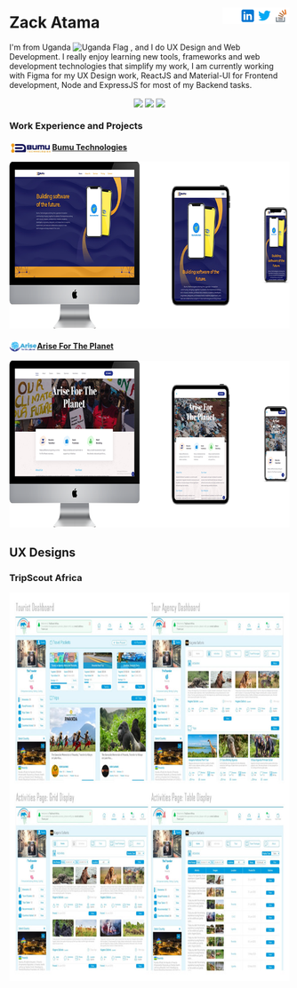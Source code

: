 [<img src='https://github.com/ZackAtama/zackatama/blob/main/assets/images/stackoverflow.png' alt='stackoverflow' height='30' align="right">](https://stackoverflow.com/users/https://stackoverflow.com/users/9900080/zack-atama) [<img src='https://github.com/ZackAtama/zackatama/blob/main/assets/images/twitter.png' alt='twitter' height='30' align="right">](https://twitter.com/https://twitter.com/ZackAtama) [<img src='https://github.com/ZackAtama/zackatama/blob/main/assets/images/linkedin.png' alt='linkedin' height='30' align="right">](https://www.linkedin.com/in/https://www.linkedin.com/in/zack-atama-901326a5//) [<img src='https://github.com/ZackAtama/zackatama/blob/main/assets/images/github.png' alt='github' height='30' align="right">](https://github.com/https://github.com/ZackAtama)
----

# Zack Atama
I'm from Uganda <img src='https://user-images.githubusercontent.com/19763840/179643513-90a8a28d-5e84-46d0-a24c-c55ef0ddd430.png' alt='Uganda Flag' height="15">
, and I do UX Design and Web Development. I really enjoy learning new tools, frameworks and web development technologies that simplify my work, I am currently working with Figma for my UX Design work, ReactJS and Material-UI for Frontend development, Node and ExpressJS for most of my Backend tasks.

<p align="center">
<img width="33%" src="https://github-readme-stats.vercel.app/api?username=zackatama&count_private=true&show_icons=true&include_all_commits=true&hide=contribs" align="center"/>
<img width="28%" src="https://github-readme-stats.vercel.app/api/top-langs?username=zackatama&show_icons=true&locale=en&layout=compact" align = "center"/>
<img width="37%" src="https://github-readme-stats.vercel.app/api/wakatime?username=zackatama" align="center"/> 
 </p>
 
### Work Experience and Projects
#### [<img src='https://github.com/ZackAtama/zackatama/blob/main/assets/images/bumu.jpg' alt='Bumu Technologies' height='20' align="left">Bumu Technologies](https://bumutechnologies.com/)
[<img src='https://github.com/ZackAtama/zackatama/blob/main/assets/images/bumu-tech.png' alt='Bumu Technologies' height='300'>](https://bumutechnologies.com/)
<!-- I was responsible for designing and building the website of technology based company called [Bumu Technologies](https://bumutechnologies.com/). -->

#### [<img src='https://github.com/ZackAtama/zackatama/blob/main/assets/images/aftp.jpg' alt='Arise For The Planet' height='20' align="left">Arise For The Planet](http://arisefortheplanet.org/)
[<img src='https://github.com/ZackAtama/zackatama/blob/main/assets/images/arisefortheplanet.png' alt='Arise For The Planet' height='300'>](http://arisefortheplanet.org/)
<!-- I was responsible for designing and building the website of climatic change based organization called [Arise For The Planet](http://arisefortheplanet.org/). -->

## UX Designs
### TripScout Africa
<img src='https://github.com/ZackAtama/zackatama/blob/main/assets/images/tripscout3.jpg' alt='UX Design Layouts' height='700'>

